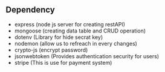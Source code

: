 ## Dependency

- express (node js server for creating restAPI)
- mongoose (creating data table and CRUD operation)
- dotenv (Library for hide secrat key)
- nodemon (allow us to refreach in every changes)
- crypto-js (encrypt password)
- jsonwebtoken (Provides authentication security for users)
- stripe (This is use for payment system)
